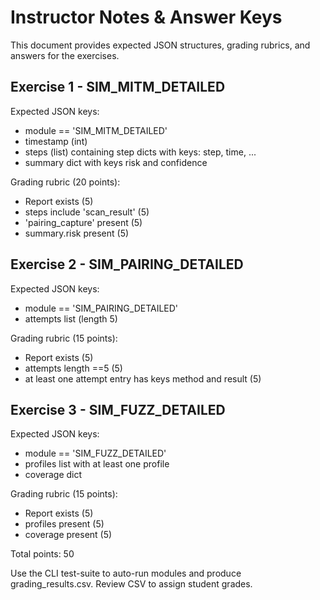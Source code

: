 # Instructor Notes & Answer Keys

This document provides expected JSON structures, grading rubrics, and answers for the exercises.

## Exercise 1 - SIM_MITM_DETAILED
Expected JSON keys:
- module == 'SIM_MITM_DETAILED'
- timestamp (int)
- steps (list) containing step dicts with keys: step, time, ...
- summary dict with keys risk and confidence

Grading rubric (20 points):
- Report exists (5)
- steps include 'scan_result' (5)
- 'pairing_capture' present (5)
- summary.risk present (5)

## Exercise 2 - SIM_PAIRING_DETAILED
Expected JSON keys:
- module == 'SIM_PAIRING_DETAILED'
- attempts list (length 5)

Grading rubric (15 points):
- Report exists (5)
- attempts length ==5 (5)
- at least one attempt entry has keys method and result (5)

## Exercise 3 - SIM_FUZZ_DETAILED
Expected JSON keys:
- module == 'SIM_FUZZ_DETAILED'
- profiles list with at least one profile
- coverage dict

Grading rubric (15 points):
- Report exists (5)
- profiles present (5)
- coverage present (5)

Total points: 50

Use the CLI test-suite to auto-run modules and produce grading_results.csv. Review CSV to assign student grades.
